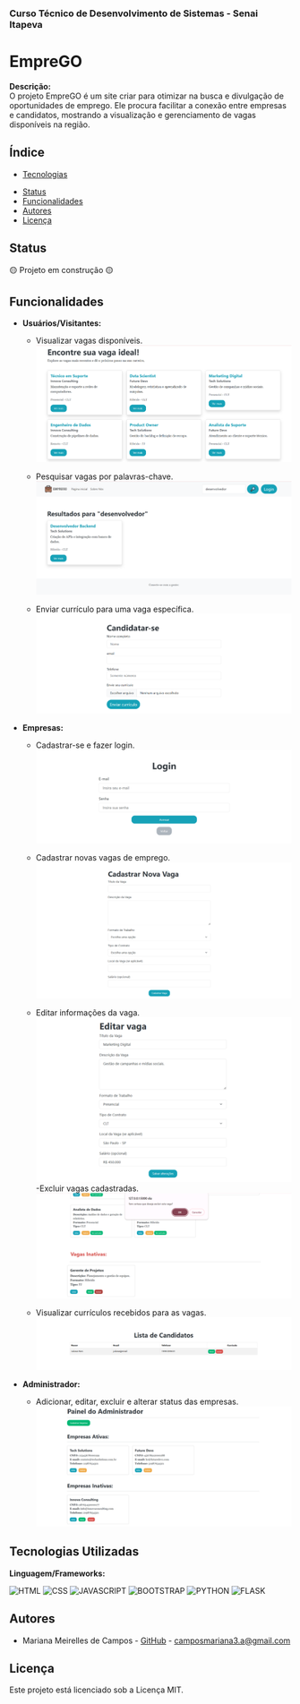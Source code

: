
### Curso Técnico de Desenvolvimento de Sistemas - Senai Itapeva
# EmpreGO

**Descrição:**  
O projeto EmpreGO é um site criar para otimizar na busca e divulgação de oportunidades de emprego. Ele procura facilitar a conexão entre empresas e candidatos, mostrando a visualização e gerenciamento de vagas disponíveis na região.

## Índice
* [Tecnologias](#tecnologias-utilizadas)
- [Status](#status)
- [Funcionalidades](#funcionalidades)
- [Autores](#autores)
- [Licença](#licença)

## Status
🟡 Projeto em construção 🟡

## Funcionalidades
- **Usuários/Visitantes:**
  - Visualizar vagas disponíveis.
  ![image](/static/readme/visualizar%20vagas.png)

  - Pesquisar vagas por palavras-chave.
  ![image](/static/readme/pesquisar.png)

  - Enviar currículo para uma vaga específica.
  ![image](/static/readme/candidatar.png)



- **Empresas:**
  - Cadastrar-se e fazer login.
  ![image](/static/readme/login.png)

  - Cadastrar novas vagas de emprego.
  ![image](/static/readme/cadastrar%20vaga.png)
  - Editar informações da vaga.
  ![image](/static/readme/editar.png)
  -Excluir vagas cadastradas.
  ![image](/static/readme/excluir.png)
  - Visualizar currículos recebidos para as vagas.
  ![image](/static/readme/lista_candidatos.png)

- **Administrador:**
  - Adicionar, editar, excluir e alterar status das empresas.
  ![image](/static/readme/paineladm.png)
  

## Tecnologias Utilizadas
**Linguagem/Frameworks:**

![HTML](https://img.shields.io/badge/HTML5-E34F26?style=for-the-badge&logo=html5&logoColor=white)
![CSS](https://img.shields.io/badge/CSS3-1572B6?style=for-the-badge&logo=css3&logoColor=white)
![JAVASCRIPT](https://img.shields.io/badge/JavaScript-323330?style=for-the-badge&logo=javascript&logoColor=F7DF1E)
![BOOTSTRAP](https://img.shields.io/badge/Bootstrap-563D7C?style=for-the-badge&logo=bootstrap&logoColor=white)
![PYTHON](https://img.shields.io/badge/Python-FFD43B?style=for-the-badge&logo=python&logoColor=blue)
![FLASK](https://img.shields.io/badge/Flask-000000?style=for-the-badge&logo=flask&logoColor=white)

## Autores
- Mariana Meirelles de Campos - [GitHub](https://github.com/marianacamposss/Projeto-EmpreGO.git) - camposmariana3.a@gmail.com

## Licença
Este projeto está licenciado sob a Licença MIT.